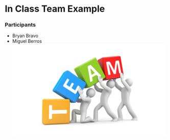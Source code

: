 # In Class Team Example
### Participants
* Bryan Bravo
* Miguel Berros
![teampic.jpeg](https://github.com/bbravo101/team/blob/main/teampic.jpeg)
